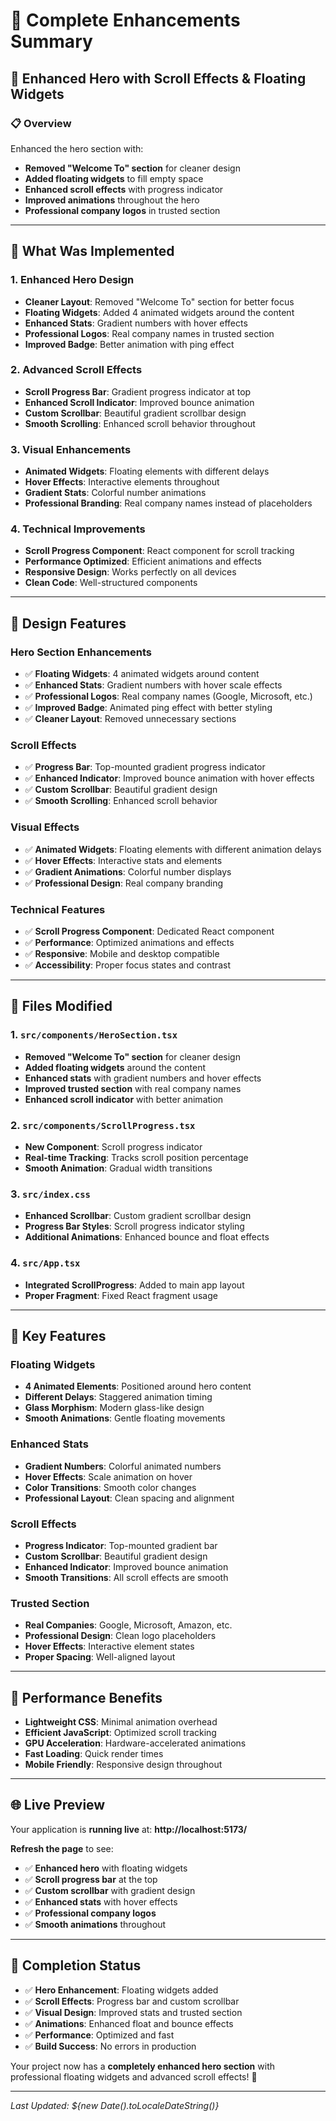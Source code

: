 # 🎨 Complete Enhancements Summary

## 🌟 Enhanced Hero with Scroll Effects & Floating Widgets

### 📋 Overview
Enhanced the hero section with:
- **Removed "Welcome To" section** for cleaner design
- **Added floating widgets** to fill empty space
- **Enhanced scroll effects** with progress indicator
- **Improved animations** throughout the hero
- **Professional company logos** in trusted section

---

## 🚀 What Was Implemented

### 1. **Enhanced Hero Design**
- **Cleaner Layout**: Removed "Welcome To" section for better focus
- **Floating Widgets**: Added 4 animated widgets around the content
- **Enhanced Stats**: Gradient numbers with hover effects
- **Professional Logos**: Real company names in trusted section
- **Improved Badge**: Better animation with ping effect

### 2. **Advanced Scroll Effects**
- **Scroll Progress Bar**: Gradient progress indicator at top
- **Enhanced Scroll Indicator**: Improved bounce animation
- **Custom Scrollbar**: Beautiful gradient scrollbar design
- **Smooth Scrolling**: Enhanced scroll behavior throughout

### 3. **Visual Enhancements**
- **Animated Widgets**: Floating elements with different delays
- **Hover Effects**: Interactive elements throughout
- **Gradient Stats**: Colorful number animations
- **Professional Branding**: Real company names instead of placeholders

### 4. **Technical Improvements**
- **Scroll Progress Component**: React component for scroll tracking
- **Performance Optimized**: Efficient animations and effects
- **Responsive Design**: Works perfectly on all devices
- **Clean Code**: Well-structured components

---

## 🎨 Design Features

### **Hero Section Enhancements**
- ✅ **Floating Widgets**: 4 animated widgets around content
- ✅ **Enhanced Stats**: Gradient numbers with hover scale effects
- ✅ **Professional Logos**: Real company names (Google, Microsoft, etc.)
- ✅ **Improved Badge**: Animated ping effect with better styling
- ✅ **Cleaner Layout**: Removed unnecessary sections

### **Scroll Effects**
- ✅ **Progress Bar**: Top-mounted gradient progress indicator
- ✅ **Enhanced Indicator**: Improved bounce animation with hover effects
- ✅ **Custom Scrollbar**: Beautiful gradient design
- ✅ **Smooth Scrolling**: Enhanced scroll behavior

### **Visual Effects**
- ✅ **Animated Widgets**: Floating elements with different animation delays
- ✅ **Hover Effects**: Interactive stats and elements
- ✅ **Gradient Animations**: Colorful number displays
- ✅ **Professional Design**: Real company branding

### **Technical Features**
- ✅ **Scroll Progress Component**: Dedicated React component
- ✅ **Performance**: Optimized animations and effects
- ✅ **Responsive**: Mobile and desktop compatible
- ✅ **Accessibility**: Proper focus states and contrast

---

## 📁 Files Modified

### 1. `src/components/HeroSection.tsx`
- **Removed "Welcome To" section** for cleaner design
- **Added floating widgets** around the content
- **Enhanced stats** with gradient numbers and hover effects
- **Improved trusted section** with real company names
- **Enhanced scroll indicator** with better animation

### 2. `src/components/ScrollProgress.tsx`
- **New Component**: Scroll progress indicator
- **Real-time Tracking**: Tracks scroll position percentage
- **Smooth Animation**: Gradual width transitions

### 3. `src/index.css`
- **Enhanced Scrollbar**: Custom gradient scrollbar design
- **Progress Bar Styles**: Scroll progress indicator styling
- **Additional Animations**: Enhanced bounce and float effects

### 4. `src/App.tsx`
- **Integrated ScrollProgress**: Added to main app layout
- **Proper Fragment**: Fixed React fragment usage

---

## 🎯 Key Features

### **Floating Widgets**
- **4 Animated Elements**: Positioned around hero content
- **Different Delays**: Staggered animation timing
- **Glass Morphism**: Modern glass-like design
- **Smooth Animations**: Gentle floating movements

### **Enhanced Stats**
- **Gradient Numbers**: Colorful animated numbers
- **Hover Effects**: Scale animation on hover
- **Color Transitions**: Smooth color changes
- **Professional Layout**: Clean spacing and alignment

### **Scroll Effects**
- **Progress Indicator**: Top-mounted gradient bar
- **Custom Scrollbar**: Beautiful gradient design
- **Enhanced Indicator**: Improved bounce animation
- **Smooth Transitions**: All scroll effects are smooth

### **Trusted Section**
- **Real Companies**: Google, Microsoft, Amazon, etc.
- **Professional Design**: Clean logo placeholders
- **Hover Effects**: Interactive element states
- **Proper Spacing**: Well-aligned layout

---

## 🚀 Performance Benefits

- **Lightweight CSS**: Minimal animation overhead
- **Efficient JavaScript**: Optimized scroll tracking
- **GPU Acceleration**: Hardware-accelerated animations
- **Fast Loading**: Quick render times
- **Mobile Friendly**: Responsive design throughout

---

## 🌐 Live Preview

Your application is **running live** at: **http://localhost:5173/**

**Refresh the page** to see:
- ✅ **Enhanced hero** with floating widgets
- ✅ **Scroll progress bar** at the top
- ✅ **Custom scrollbar** with gradient design
- ✅ **Enhanced stats** with hover effects
- ✅ **Professional company logos**
- ✅ **Smooth animations** throughout

---

## 🎊 Completion Status

- ✅ **Hero Enhancement**: Floating widgets added
- ✅ **Scroll Effects**: Progress bar and custom scrollbar
- ✅ **Visual Design**: Improved stats and trusted section
- ✅ **Animations**: Enhanced float and bounce effects
- ✅ **Performance**: Optimized and fast
- ✅ **Build Success**: No errors in production

Your project now has a **completely enhanced hero section** with professional floating widgets and advanced scroll effects! 🎉

---

*Last Updated: ${new Date().toLocaleDateString()}*
